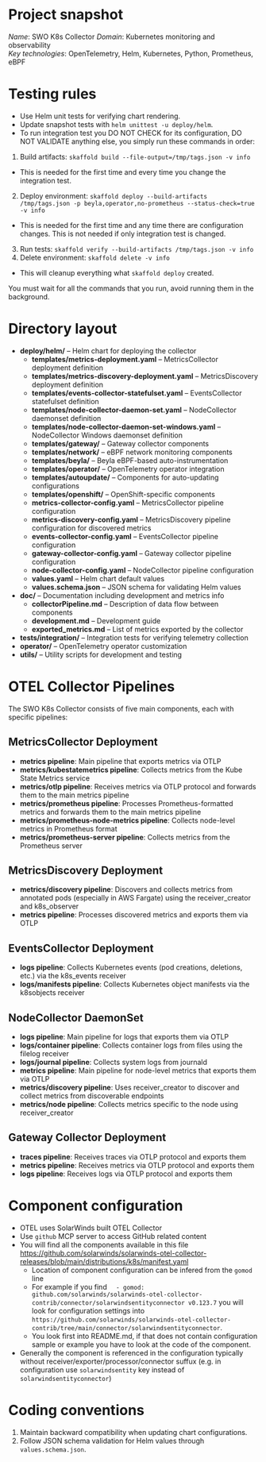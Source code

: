 # Project snapshot
*Name*: SWO K8s Collector
*Domain*: Kubernetes monitoring and observability  
*Key technologies*: OpenTelemetry, Helm, Kubernetes, Python, Prometheus, eBPF

# Testing rules
- Use Helm unit tests for verifying chart rendering.  
- Update snapshot tests with `helm unittest -u deploy/helm`.
- To run integration test you DO NOT CHECK for its configuration, DO NOT VALIDATE anything else, you simply run these commands in order:
1. Build artifacts: `skaffold build --file-output=/tmp/tags.json -v info`
  * This is needed for the first time and every time you change the integration test.
2. Deploy environment: `skaffold deploy --build-artifacts /tmp/tags.json -p beyla,operator,no-prometheus --status-check=true -v info`
  * This is needed for the first time and any time there are configuration changes. This is not needed if only integration test is changed. 
3. Run tests: `skaffold verify --build-artifacts /tmp/tags.json -v info`
4. Delete environment: `skaffold delete -v info`
  * This will cleanup everything what `skaffold deploy` created.

You must wait for all the commands that you run, avoid running them in the background.

# Directory layout
- **deploy/helm/** – Helm chart for deploying the collector
  - **templates/metrics-deployment.yaml** – MetricsCollector deployment definition
  - **templates/metrics-discovery-deployment.yaml** – MetricsDiscovery deployment definition
  - **templates/events-collector-statefulset.yaml** – EventsCollector statefulset definition
  - **templates/node-collector-daemon-set.yaml** – NodeCollector daemonset definition
  - **templates/node-collector-daemon-set-windows.yaml** – NodeCollector Windows daemonset definition
  - **templates/gateway/** – Gateway collector components
  - **templates/network/** – eBPF network monitoring components
  - **templates/beyla/** – Beyla eBPF-based auto-instrumentation
  - **templates/operator/** – OpenTelemetry operator integration
  - **templates/autoupdate/** – Components for auto-updating configurations
  - **templates/openshift/** – OpenShift-specific components
  - **metrics-collector-config.yaml** – MetricsCollector pipeline configuration
  - **metrics-discovery-config.yaml** – MetricsDiscovery pipeline configuration for discovered metrics
  - **events-collector-config.yaml** – EventsCollector pipeline configuration
  - **gateway-collector-config.yaml** – Gateway collector pipeline configuration
  - **node-collector-config.yaml** – NodeCollector pipeline configuration
  - **values.yaml** – Helm chart default values
  - **values.schema.json** – JSON schema for validating Helm values
- **doc/** – Documentation including development and metrics info
  - **collectorPipeline.md** – Description of data flow between components
  - **development.md** – Development guide
  - **exported_metrics.md** – List of metrics exported by the collector
- **tests/integration/** – Integration tests for verifying telemetry collection  
- **operator/** – OpenTelemetry operator customization
- **utils/** – Utility scripts for development and testing  

# OTEL Collector Pipelines
The SWO K8s Collector consists of five main components, each with specific pipelines:

## MetricsCollector Deployment
- **metrics pipeline**: Main pipeline that exports metrics via OTLP
- **metrics/kubestatemetrics pipeline**: Collects metrics from the Kube State Metrics service
- **metrics/otlp pipeline**: Receives metrics via OTLP protocol and forwards them to the main metrics pipeline
- **metrics/prometheus pipeline**: Processes Prometheus-formatted metrics and forwards them to the main metrics pipeline
- **metrics/prometheus-node-metrics pipeline**: Collects node-level metrics in Prometheus format
- **metrics/prometheus-server pipeline**: Collects metrics from the Prometheus server

## MetricsDiscovery Deployment
- **metrics/discovery pipeline**: Discovers and collects metrics from annotated pods (especially in AWS Fargate) using the receiver_creator and k8s_observer
- **metrics pipeline**: Processes discovered metrics and exports them via OTLP

## EventsCollector Deployment
- **logs pipeline**: Collects Kubernetes events (pod creations, deletions, etc.) via the k8s_events receiver
- **logs/manifests pipeline**: Collects Kubernetes object manifests via the k8sobjects receiver

## NodeCollector DaemonSet
- **logs pipeline**: Main pipeline for logs that exports them via OTLP
- **logs/container pipeline**: Collects container logs from files using the filelog receiver
- **logs/journal pipeline**: Collects system logs from journald
- **metrics pipeline**: Main pipeline for node-level metrics that exports them via OTLP
- **metrics/discovery pipeline**: Uses receiver_creator to discover and collect metrics from discoverable endpoints
- **metrics/node pipeline**: Collects metrics specific to the node using receiver_creator

## Gateway Collector Deployment
- **traces pipeline**: Receives traces via OTLP protocol and exports them
- **metrics pipeline**: Receives metrics via OTLP protocol and exports them
- **logs pipeline**: Receives logs via OTLP protocol and exports them

# Component configuration
- OTEL uses SolarWinds built OTEL Collector
- Use `github` MCP server to access GitHub related content
- You will find all the components available in this file https://github.com/solarwinds/solarwinds-otel-collector-releases/blob/main/distributions/k8s/manifest.yaml
    - Location of component configuration can be infered from the `gomod` line
    - For example if you find `  - gomod: github.com/solarwinds/solarwinds-otel-collector-contrib/connector/solarwindsentityconnector v0.123.7` you will look for configuration settings into `https://github.com/solarwinds/solarwinds-otel-collector-contrib/tree/main/connector/solarwindsentityconnector`. 
    - You look first into README.md, if that does not contain configuration sample or example you have to look at the code of the component. 
- Generally the component is referenced in the configuration typically without receiver/exporter/processor/connector suffux (e.g. in configuration use `solarwindsentity` key instead of `solarwindsentityconnector`)

# Coding conventions 
1. Maintain backward compatibility when updating chart configurations.  
2. Follow JSON schema validation for Helm values through `values.schema.json`.  
